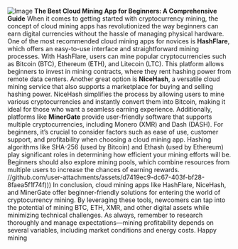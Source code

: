 
![Image](https://github.com/user-attachments/assets/d7419ec9-dc67-403f-bf28-8faea5f1f74f)
**The Best Cloud Mining App for Beginners: A Comprehensive Guide**
When it comes to getting started with cryptocurrency mining, the concept of cloud mining apps has revolutionized the way beginners can earn digital currencies without the hassle of managing physical hardware. One of the most recommended cloud mining apps for novices is **HashFlare**, which offers an easy-to-use interface and straightforward mining processes. With HashFlare, users can mine popular cryptocurrencies such as Bitcoin (BTC), Ethereum (ETH), and Litecoin (LTC). This platform allows beginners to invest in mining contracts, where they rent hashing power from remote data centers.
Another great option is **NiceHash**, a versatile cloud mining service that also supports a marketplace for buying and selling hashing power. NiceHash simplifies the process by allowing users to mine various cryptocurrencies and instantly convert them into Bitcoin, making it ideal for those who want a seamless earning experience. Additionally, platforms like **MinerGate** provide user-friendly software that supports multiple cryptocurrencies, including Monero (XMR) and Dash (DASH).
For beginners, it’s crucial to consider factors such as ease of use, customer support, and profitability when choosing a cloud mining app. Hashing algorithms like SHA-256 (used by Bitcoin) and Ethash (used by Ethereum) play significant roles in determining how efficient your mining efforts will be. Beginners should also explore mining pools, which combine resources from multiple users to increase the chances of earning rewards.
 //github.com/user-attachments/assets/d7419ec9-dc67-403f-bf28-8faea5f1f74f)))
In conclusion, cloud mining apps like HashFlare, NiceHash, and MinerGate offer beginner-friendly solutions for entering the world of cryptocurrency mining. By leveraging these tools, newcomers can tap into the potential of mining BTC, ETH, XMR, and other digital assets while minimizing technical challenges. As always, remember to research thoroughly and manage expectations—mining profitability depends on several variables, including market conditions and energy costs. Happy mining
